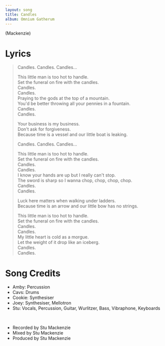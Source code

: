 ```yaml
---
layout: song
title: Candles
album: Omnium Gatherum
---
```


(Mackenzie)

# Lyrics

> Candles. Candles. Candles...  
>  
> This little man is too hot to handle.  
> Set the funeral on fire with the candles.  
> Candles.  
> Candles.  
> Praying to the gods at the top of a mountain.  
> You'd be better throwing all your pennies in a fountain.  
> Candles.  
> Candles.  
>  
> Your business is my business.  
> Don't ask for forgiveness.  
> Because time is a vessel and our little boat is leaking.  
>  
> Candles. Candles. Candles...  
>  
> This little man is too hot to handle.  
> Set the funeral on fire with the candles.  
> Candles.  
> Candles.  
> I know your hands are up but I really can't stop.  
> The sword is sharp so I wanna chop, chop, chop, chop.  
> Candles.  
> Candles.  
>  
> Luck here matters when walking under ladders.  
> Because time is an arrow and our little bow has no strings.  
>  
> This little man is too hot to handle.  
> Set the funeral on fire with the candles.  
> Candles.  
> Candles.  
> My little heart is cold as a morgue.  
> Let the weight of it drop like an iceberg.  
> Candles.  
> Candles.  

# Song Credits

* Amby: Percussion
* Cavs: Drums
* Cookie: Synthesiser
* Joey: Synthesiser, Mellotron
* Stu: Vocals, Percussion, Guitar, Wurlitzer, Bass, Vibraphone, Keyboards
<br>

* Recorded by Stu Mackenzie
* Mixed by Stu Mackenzie
* Produced by Stu Mackenzie
